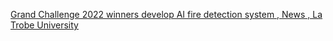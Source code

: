 [Grand Challenge 2022 winners develop AI fire detection system , News , La Trobe University](https://qi.tc/qi/113876)
